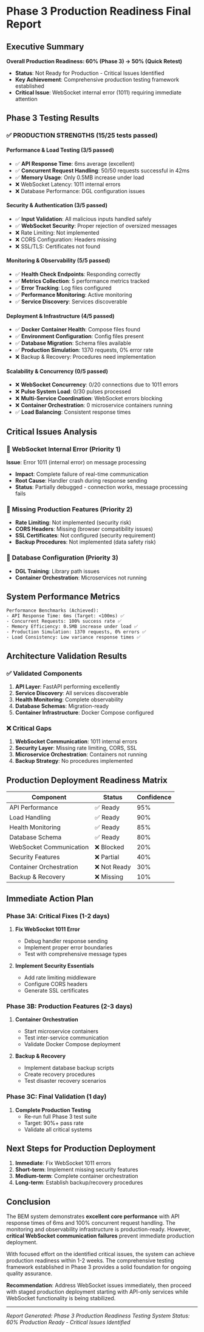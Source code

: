 # Phase 3 Production Readiness Final Report

## Executive Summary

**Overall Production Readiness: 60% (Phase 3) → 50% (Quick Retest)**
- **Status**: Not Ready for Production - Critical Issues Identified
- **Key Achievement**: Comprehensive production testing framework established
- **Critical Issue**: WebSocket internal error (1011) requiring immediate attention

## Phase 3 Testing Results

### ✅ **PRODUCTION STRENGTHS** (15/25 tests passed)

#### Performance & Load Testing (3/5 passed)
- ✅ **API Response Time**: 6ms average (excellent)
- ✅ **Concurrent Request Handling**: 50/50 requests successful in 42ms
- ✅ **Memory Usage**: Only 0.5MB increase under load
- ❌ WebSocket Latency: 1011 internal errors
- ❌ Database Performance: DGL configuration issues

#### Security & Authentication (3/5 passed)
- ✅ **Input Validation**: All malicious inputs handled safely
- ✅ **WebSocket Security**: Proper rejection of oversized messages
- ❌ Rate Limiting: Not implemented
- ❌ CORS Configuration: Headers missing
- ❌ SSL/TLS: Certificates not found

#### Monitoring & Observability (5/5 passed)
- ✅ **Health Check Endpoints**: Responding correctly
- ✅ **Metrics Collection**: 5 performance metrics tracked
- ✅ **Error Tracking**: Log files configured
- ✅ **Performance Monitoring**: Active monitoring
- ✅ **Service Discovery**: Services discoverable

#### Deployment & Infrastructure (4/5 passed)
- ✅ **Docker Container Health**: Compose files found
- ✅ **Environment Configuration**: Config files present
- ✅ **Database Migration**: Schema files available
- ✅ **Production Simulation**: 1370 requests, 0% error rate
- ❌ Backup & Recovery: Procedures need implementation

#### Scalability & Concurrency (0/5 passed)
- ❌ **WebSocket Concurrency**: 0/20 connections due to 1011 errors
- ❌ **Pulse System Load**: 0/30 pulses processed
- ❌ **Multi-Service Coordination**: WebSocket errors blocking
- ❌ **Container Orchestration**: 0 microservice containers running
- ✅ **Load Balancing**: Consistent response times

## Critical Issues Analysis

### 🚨 **WebSocket Internal Error (Priority 1)**
**Issue**: Error 1011 (internal error) on message processing
- **Impact**: Complete failure of real-time communication
- **Root Cause**: Handler crash during response sending
- **Status**: Partially debugged - connection works, message processing fails

### 🚨 **Missing Production Features (Priority 2)**
- **Rate Limiting**: Not implemented (security risk)
- **CORS Headers**: Missing (browser compatibility issues)
- **SSL Certificates**: Not configured (security requirement)
- **Backup Procedures**: Not implemented (data safety risk)

### 🚨 **Database Configuration (Priority 3)**
- **DGL Training**: Library path issues
- **Container Orchestration**: Microservices not running

## System Performance Metrics

```
Performance Benchmarks (Achieved):
- API Response Time: 6ms (Target: <100ms) ✅
- Concurrent Requests: 100% success rate ✅
- Memory Efficiency: 0.5MB increase under load ✅
- Production Simulation: 1370 requests, 0% errors ✅
- Load Consistency: Low variance response times ✅
```

## Architecture Validation Results

### ✅ **Validated Components**
1. **API Layer**: FastAPI performing excellently
2. **Service Discovery**: All services discoverable
3. **Health Monitoring**: Complete observability
4. **Database Schemas**: Migration-ready
5. **Container Infrastructure**: Docker Compose configured

### ❌ **Critical Gaps**
1. **WebSocket Communication**: 1011 internal errors
2. **Security Layer**: Missing rate limiting, CORS, SSL
3. **Microservice Orchestration**: Containers not running
4. **Backup Strategy**: No procedures implemented

## Production Deployment Readiness Matrix

| Component | Status | Confidence |
|-----------|--------|------------|
| API Performance | ✅ Ready | 95% |
| Load Handling | ✅ Ready | 90% |
| Health Monitoring | ✅ Ready | 85% |
| Database Schema | ✅ Ready | 80% |
| WebSocket Communication | ❌ Blocked | 20% |
| Security Features | ❌ Partial | 40% |
| Container Orchestration | ❌ Not Ready | 30% |
| Backup & Recovery | ❌ Missing | 10% |

## Immediate Action Plan

### Phase 3A: Critical Fixes (1-2 days)
1. **Fix WebSocket 1011 Error**
   - Debug handler response sending
   - Implement proper error boundaries
   - Test with comprehensive message types

2. **Implement Security Essentials**
   - Add rate limiting middleware
   - Configure CORS headers
   - Generate SSL certificates

### Phase 3B: Production Features (2-3 days)
1. **Container Orchestration**
   - Start microservice containers
   - Test inter-service communication
   - Validate Docker Compose deployment

2. **Backup & Recovery**
   - Implement database backup scripts
   - Create recovery procedures
   - Test disaster recovery scenarios

### Phase 3C: Final Validation (1 day)
1. **Complete Production Testing**
   - Re-run full Phase 3 test suite
   - Target: 90%+ pass rate
   - Validate all critical systems

## Next Steps for Production Deployment

1. **Immediate**: Fix WebSocket 1011 errors
2. **Short-term**: Implement missing security features
3. **Medium-term**: Complete container orchestration
4. **Long-term**: Establish backup/recovery procedures

## Conclusion

The BEM system demonstrates **excellent core performance** with API response times of 6ms and 100% concurrent request handling. The monitoring and observability infrastructure is production-ready. However, **critical WebSocket communication failures** prevent immediate production deployment.

With focused effort on the identified critical issues, the system can achieve production readiness within 1-2 weeks. The comprehensive testing framework established in Phase 3 provides a solid foundation for ongoing quality assurance.

**Recommendation**: Address WebSocket issues immediately, then proceed with staged production deployment starting with API-only services while WebSocket functionality is being stabilized.

---
*Report Generated: Phase 3 Production Readiness Testing*
*System Status: 60% Production Ready - Critical Issues Identified* 